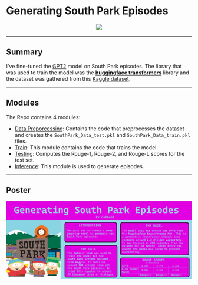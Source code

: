 # Generating South Park Episodes

<div align="center">
	<img src="https://media3.giphy.com/media/l3vR3mTSiTpV082Q0/giphy.gif?cid=790b761153590e114eebb6d2e2b78ab2cada04abecd7af1d&rid=giphy.gif"/>
</div>

---

## Summary

I've fine-tuned the [GPT2](https://huggingface.co/gpt2) model on South Park episodes. The library that was used to train the model was the [**huggingface transformers**](https://huggingface.co/) library and the dataset was gathered from this [Kaggle dataset](https://www.kaggle.com/datasets/mustafacicek/south-park-scripts-dataset).

---

## Modules

The Repo contains 4 modules:

- [Data Preporcessing](./DataPreprocessing/csv_to_dict.ipynb): Contains the code that preprocesses the dataset and creates the `SouthPark_Data_test.pkl` and `SouthPark_Data_train.pkl` files.
- [Train](./AI/train.py): This module contains the code that trains the model.
- [Testing](./AI/test.py): Computes the Rouge-1, Rouge-2, and Rouge-L scores for the test set.
- [Inference](./AI/inference.py): This module is used to generate episodes.

---

## Poster

![Poster](poster.png)

